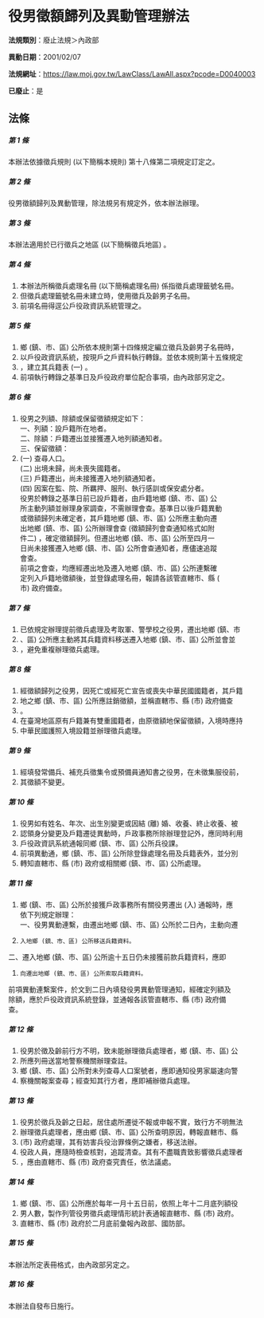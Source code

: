 # 役男徵額歸列及異動管理辦法

**法規類別**：廢止法規＞內政部

**異動日期**：2001/02/07  

**法規網址**：https://law.moj.gov.tw/LawClass/LawAll.aspx?pcode=D0040003

**已廢止**：是



## 法條
##### 第 1 條
本辦法依據徵兵規則 (以下簡稱本規則) 第十八條第二項規定訂定之。

##### 第 2 條
役男徵額歸列及異動管理，除法規另有規定外，依本辦法辦理。

##### 第 3 條
本辦法適用於已行徵兵之地區 (以下簡稱徵兵地區) 。

##### 第 4 條
1. 本辦法所稱徵兵處理名冊 (以下簡稱處理名冊) 係指徵兵處理籤號名冊。
1. 但徵兵處理籤號名冊未建立時，使用徵兵及齡男子名冊。
1. 前項名冊得逕公戶役政資訊系統管理之。

##### 第 5 條
1. 鄉 (鎮、市、區) 公所依本規則第十四條規定編立徵兵及齡男子名冊時，
1. 以戶役政資訊系統，按現戶之戶資料執行轉錄。並依本規則第十五條規定
1. ，建立其兵籍表 (一) 。
1. 前項執行轉錄之基準日及戶役政府單位配合事項，由內政部另定之。

##### 第 6 條
1. 役男之列額、除額或保留徵額規定如下：  
一、列額：設戶籍所在地者。  
二、除額：戶籍遷出並接獲遷入地列額通知者。  
三、保留徵額：
1.  (一) 查尋人口。  
 (二) 出境未歸，尚未喪失國籍者。  
 (三) 戶籍遷出，尚未接獲遷入地列額通知者。  
 (四) 因案在監、院、所羈押、服刑、執行感訓或保安處分者。  
      役男於轉錄之基準日前已設戶籍者，由戶籍地鄉 (鎮、市、區) 公  
      所主動列額並辦理身家調查，不需辦理會查。基準日以後戶籍異動  
      或徵額歸列未確定者，其戶籍地鄉 (鎮、市、區) 公所應主動向遷  
      出地鄉 (鎮、市、區) 公所辦理會查 (徵額歸列會查通知格式如附  
      件二) ，確定徵額歸列。但遷出地鄉 (鎮、市、區) 公所至四月一  
      日尚未接獲遷入地鄉 (鎮、市、區) 公所會查通知者，應儘速追蹤  
      會查。  
      前項之會查，均應經遷出地及遷入地鄉 (鎮、市、區) 公所連繫確  
      定列入戶籍地徵額後，並登錄處理名冊，報請各該管直轄市、縣 (  
      市) 政府備查。

##### 第 7 條
1. 已依規定辦理提前徵兵處理及考取軍、警學校之役男，遷出地鄉 (鎮、市
1. 、區) 公所應主動將其兵籍資料移送遷入地鄉 (鎮、市、區) 公所並會並
1. ，避免重複辦理徵兵處理。

##### 第 8 條
1. 經徵額歸列之役男，因死亡或經死亡宣告或喪失中華民國國籍者，其戶籍
1. 地之鄉 (鎮、市、區) 公所應註銷徵額，並稱直轄市、縣 (市) 政府備查
1. 。
1. 在臺灣地區原有戶籍兼有雙重國籍者，由原徵額地保留徵額，入境時應持
1. 中華民國護照入境設籍並辦理徵兵處理。

##### 第 9 條
1. 經填發常備兵、補充兵徵集令或預備員通知書之役男，在未徵集服役前，
1. 其徵額不變更。

##### 第 10 條
1. 役男如有姓名、年次、出生別變更或因結 (離) 婚、收養、終止收養、被
1. 認領身分變更及戶籍遷徒異動時，戶政事務所除辦理登記外，應同時利用
1. 戶役政資訊系統通報同鄉 (鎮、市、區) 公所兵役課。
1. 前項異動通，鄉 (鎮、市、區) 公所除登錄處理名冊及兵籍表外，並分別
1. 轉知直轄市、縣 (市) 政府或相關鄉 (鎮、市、區) 公所處理。

##### 第 11 條
1. 鄉 (鎮、市、區) 公所於接獲戶政事務所有關役男遷出 (入) 通報時，應  
依下列規定辦理：  
一、役男異動連繫，由遷出地鄉 (鎮、市、區) 公所於二日內，主動向遷
1.     入地鄉 (鎮、市、區) 公所移送兵籍資料。  
二、遷入地鄉 (鎮、市、區) 公所逾十五日仍未接獲前款兵籍資料，應即
1.     向遷出地鄉 (鎮、市、區) 公所索取兵籍資料。  
前項異動連繫案件，於文到二日內填發役男異動管理通知，經確定列額及  
除額，應於戶役政資訊系統登錄，並通報各該管直轄市、縣 (市) 政府備  
查。

##### 第 12 條
1. 役男於徵及齡前行方不明，致未能辦理徵兵處理者，鄉 (鎮、市、區) 公
1. 所應列冊送當地警察機關辦理查註。
1. 鄉 (鎮、市、區) 公所對未列查尋人口案號者，應即通知役男家屬速向警
1. 察機關報案查尋；經查知其行方者，應即補辦徵兵處理。

##### 第 13 條
1. 役男於徵兵及齡之日起，居住處所遷徙不報或申報不實，致行方不明無法
1. 辦理徵兵處理者，應由鄉 (鎮、市、區) 公所查明原因，轉報直轄市、縣
1.  (市) 政府處理，其有妨害兵役治罪條例之嫌者，移送法辦。
1. 役政人員，應隨時檢查核對，追蹤清查。其有不盡職責致影響徵兵處理者
1. ，應由直轄市、縣 (市) 政府查究責任，依法議處。

##### 第 14 條
1. 鄉 (鎮、市、區) 公所應於每年一月十五日前，依照上年十二月底列額役
1. 男人數，製作列管役男徵兵處理情形統計表通報直轄市、縣 (市) 政府。
1. 直轄市、縣 (市) 政府於二月底前彙報內政部、國防部。

##### 第 15 條
本辦法所定表冊格式，由內政部另定之。

##### 第 16 條
本辦法自發布日施行。


